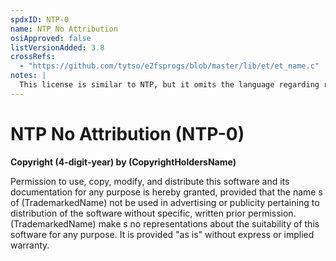 ```yaml
---
spdxID: NTP-0
name: NTP No Attribution
osiApproved: false
listVersionAdded: 3.8
crossRefs: 
  - "https://github.com/tytso/e2fsprogs/blob/master/lib/et/et_name.c"
notes: |
  This license is similar to NTP, but it omits the language regarding reproduction of copyright and permission notices. It also omits the phrase "with or without fee".
---
```


# NTP No Attribution (NTP-0)

**Copyright (4-digit-year) by (CopyrightHoldersName)**

Permission to use, copy, modify, and distribute this software and its documentation for any purpose is hereby granted, provided that the name s of (TrademarkedName) not be used in advertising or publicity pertaining to distribution of the software without specific, written prior permission. (TrademarkedName) make s no representations about the suitability of this software for any purpose. It is provided "as is" without express or implied warranty.
